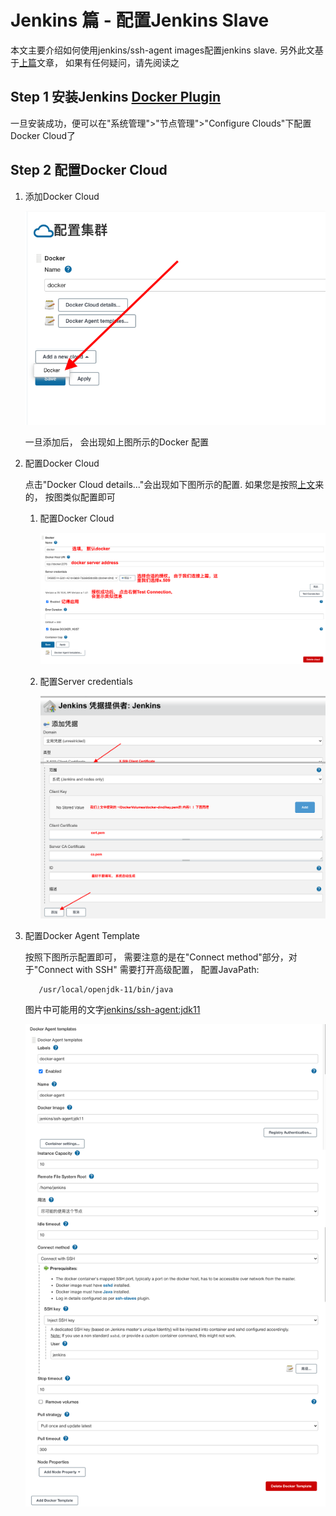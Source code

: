 # Jenkins 篇 - 配置Jenkins Slave
本文主要介绍如何使用jenkins/ssh-agent images配置jenkins slave. 另外此文基于[上篇](jenkins.md)文章， 如果有任何疑问，请先阅读之

## Step 1 安装Jenkins [Docker Plugin](https://plugins.jenkins.io/docker-plugin/#releases)

   一旦安装成功，便可以在"系统管理">"节点管理">"Configure Clouds"下配置Docker Cloud了  

## Step 2 配置Docker Cloud
   
   1. 添加Docker Cloud
   
      ![image](../../images/screenshot-127.0.0.1_8080-2021.09.06-15_30_17.png)
      
      一旦添加后， 会出现如上图所示的Docker 配置
   2. 配置Docker Cloud
   
      点击"Docker Cloud details..."会出现如下图所示的配置. 如果您是按照[上文](jenkins.md)来的， 按图类似配置即可
   
      1. 配置Docker Cloud

         ![image](../../images/docker_cloud_config.png)
   
      2. 配置Server credentials

         ![image](../../images/x_509.png)
   
   3. 配置Docker Agent Template
      
      按照下图所示配置即可， 需要注意的是在"Connect method"部分，对于"Connect with SSH" 需要打开高级配置， 配置JavaPath: 
      ```shell
         /usr/local/openjdk-11/bin/java
      ```
      图片中可能用的文字[jenkins/ssh-agent:jdk11](https://hub.docker.com/r/jenkins/ssh-agent)
    
      ![image](../../images/docker_template_conf.png)
